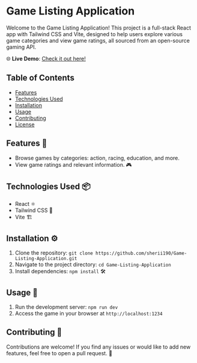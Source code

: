 # Game Listing Application

Welcome to the Game Listing Application! This project is a full-stack React app with Tailwind CSS and Vite, designed to help users explore various game categories and view game ratings, all sourced from an open-source gaming API.

🌐 **Live Demo**: [Check it out here!](https://game-listing-application-sherii190.netlify.app/)

## Table of Contents

- [Features](#features)
- [Technologies Used](#technologies-used)
- [Installation](#installation)
- [Usage](#usage)
- [Contributing](#contributing)
- [License](#license)

## Features 🚀

- Browse games by categories: action, racing, education, and more.
- View game ratings and relevant information. 🎮

## Technologies Used 📦

- React ⚛️
- Tailwind CSS 🎨
- Vite 🏗️

## Installation ⚙️

1. Clone the repository: `git clone https://github.com/sherii190/Game-Listing-Application.git`
2. Navigate to the project directory: `cd Game-Listing-Application`
3. Install dependencies: `npm install` 🛠️

## Usage 📝

1. Run the development server: `npm run dev`
2. Access the game in your browser at `http://localhost:1234`

## Contributing 🤝

Contributions are welcome! If you find any issues or would like to add new features, feel free to open a pull request. 🤝
